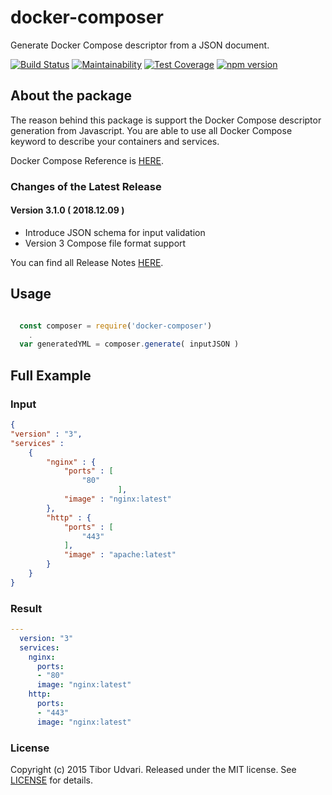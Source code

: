 # docker-composer

Generate Docker Compose descriptor from a JSON document.

[![Build Status](https://travis-ci.org/tudvari/docker-composer.svg?branch=master)](https://travis-ci.org/tudvari/docker-composer) [![Maintainability](https://api.codeclimate.com/v1/badges/2e96e00e821ec94a629a/maintainability)](https://codeclimate.com/github/tudvari/composer/maintainability) [![Test Coverage](https://api.codeclimate.com/v1/badges/2e96e00e821ec94a629a/test_coverage)](https://codeclimate.com/github/tudvari/composer/test_coverage) [![npm version](https://badge.fury.io/js/docker-composer.svg)](https://badge.fury.io/js/docker-composer)

## About the package

The reason behind this package is support the Docker Compose descriptor generation from Javascript. You are able to use all Docker Compose keyword to describe your containers and services.


Docker Compose Reference is [HERE](https://docs.docker.com/compose/compose-file/).

###  Changes of the Latest Release

#### Version 3.1.0 ( 2018.12.09 )
- Introduce JSON schema for input validation
- Version 3 Compose file format support

You can find all Release Notes [HERE](https://github.com/tudvari/docker-composer/blob/master/ReleaseNotes.md).

## Usage

```javascript

  const composer = require('docker-composer')
    .
  var generatedYML = composer.generate( inputJSON )
```

## Full Example

### Input

```json
{
"version" : "3",
"services" :
    {
        "nginx" : {
            "ports" : [
                "80"
                        ],
            "image" : "nginx:latest"
        },
        "http" : {
            "ports" : [
                "443"
            ],
            "image" : "apache:latest"
        }
    }
}
```
### Result
```yml
---
  version: "3"
  services:
    nginx:
      ports:
      - "80"
      image: "nginx:latest"
    http:
      ports:
      - "443"
      image: "nginx:latest"
```

### License

Copyright (c) 2015 Tibor Udvari. Released under the MIT license. See [LICENSE](https://github.com/tudvari/docker-composer/blob/master/LICENSE) for details.


